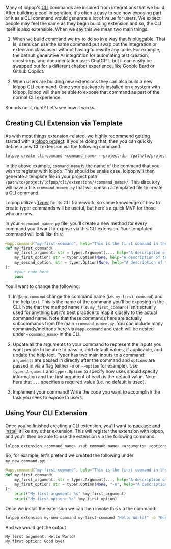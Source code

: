 
Many of lolpop's [CLI](cli.md) commands are inspired from integrations that we build. After building a cool integration, it's often a easy to see how exposing part of it as a CLI command would generate a lot of value for users. We expect people may feel the same as they begin building extension and so, the CLI itself is also extensible. When we say this we mean two main things: 

1. When we build command we try to do so in a way that is pluggable. That is, users can use the same command put swap out the integration or extension class used without having to rewrite any code. For example, the default generative AI integration for automating test creation, docstrings, and documentation uses ChatGPT, but it can easily be swapped out for a different chatbot experience, like Gooble Bard or Github Copilot. 

2. When users are building new extensions they can also build a new lolpop CLI command. Once your package is installed on a system with lolpop, lolpop will then be able to expose that command as part of the normal CLI experience. 

Sounds cool, right? Let's see how it works. 

## Creating CLI Extension via Template 

As with most things extension-related, we highly recommend getting started with a [lolpop project](lolpop_projects.md). If you're doing that, then you can quickly define a new CLI extension via the following command. 

```bash 
lolpop create cli-command <command_name> --project-dir /path/to/project
```

In the above example, `command_name` is the name of the command that you wish to register with lolpop. This should be snake case. lolpop will then generate a template file in your project path `/path/to/project/lolpop/cli/extensions/<command_name>/`. This directory will have a file `<command_name>.py` that will contain a templated file to create a CLI command. 

Lolpop utilizes [Typer](https://typer.tiangolo.com/) for its CLI framework, so some knowledge of how to create typer commands will be useful, but here's a quick MVP for those who are new. 

In your `<command_name>.py` file, you'll create a new method for every command you'll want to expose via this CLI extension. Your templated command will look like this: 

```python
@app.command("my-first-command", help="This is the first command in the command group.")
def my_first_command(
    my_first_argument: str = typer.Argument(..., help="A description of this argument"),
    my_first_option: str = typer.Option(None, help="A description of this option."),
    my_second_option: str = typer.Option(None, help="A description of this option."),
): 
    #your code here 
    pass 
```

You'll want to change the following: 

1. In `@app.command` change the command name (i.e. `my-first-command`) and the help text. This is the name of the command you'll be exposing in the CLI. Note that the method name (i.e. `my_first_command`) isn't actually used for anything but it's best practice to map it closely to the actual command name. Note that these commands here are actually subcommands from the main `<command_name>.py`. You can include many commands/methods here via `@app.command` and each will be nested under `<command_name>` in the CLI. 

2. Update all the arguments to your command to represent the inputs you want people to be able to pass in, add default values, if applicable, and update the help text. Typer has two main inputs to a command: `arguments` are passed in directly after the command and `options` are passed in via a flag (either `-o` or `--option` for example). Use `typer.Argument` and `typer.Option` to specify how uses should specify information and the first argument of each is the default value. Note here that `...` specifies a required value (i.e. no default is used). 

3. Implement your command! Write the code you want to accomplish the task you seek to expose to users. 

## Using Your CLI Extension

Once you're finished creating a CLI extension, you'll want to [package and install](packaging_extensions.md) it like any other extension. This will register the extension with lolpop, and you'll then be able to use the extension via the following command: 

```bash
lolpop extension <command_name> <sub_command_name> <arguments> <options> 
```
So, for example, let's pretend we created the following under `my_new_command.py`: 

```python
@app.command("my-first-command", help="This is the first command in the command group.")
def my_first_command(
    my_first_argument: str = typer.Argument(..., help="A description of this argument"),
    my_first_option: str = typer.Option(None, "-o", help="A description of this option."),
): 
    print("My first argument: %s" %my_first_argument)
    print("My first option: %s" %my_first_option)
```

Once we install the extension we can then invoke this via the command: 

```bash
lolpop extension my-new-command my-first-command "Hello World!" -o "Good bye!"
```

And we would get the output

```bash 
My first argument: Hello World! 
My first option: Good bye! 
```